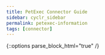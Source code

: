 ```yaml
---
title: PetExec Connector Guide
sidebar: cyclr_sidebar
permalink: petexec-information
tags: [connector]
---
```

{::options parse_block_html="true" /}
